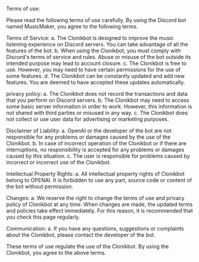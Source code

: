 Terms of use:

Please read the following terms of use carefully. By using the Discord bot named MusicMaker, you agree to the following terms.

Terms of Service:
a. The Clonikbot is designed to improve the music listening experience on Discord servers. You can take advantage of all the features of the bot.
b. When using the Clonikbot, you must comply with Discord's terms of service and rules. Abuse or misuse of the bot outside its intended purpose may lead to account closure.
c. The Clonikbot is free to use. However, you may need to have certain permissions for the use of some features.
d. The Clonikbot can be constantly updated and add new features. You are deemed to have accepted these updates automatically.

privacy policy:
a. The Clonikbot does not record the transactions and data that you perform on Discord servers.
b. The Clonikbot may need to access some basic server information in order to work. However, this information is not shared with third parties or misused in any way.
c. The Clonikbot does not collect or use user data for advertising or marketing purposes.

Disclaimer of Liability:
a. OpenAI or the developer of the bot are not responsible for any problems or damages caused by the use of the Clonikbot.
b. In case of incorrect operation of the Clonikbot or if there are interruptions, no responsibility is accepted for any problems or damages caused by this situation.
c. The user is responsible for problems caused by incorrect or incorrect use of the Clonikbot.

Intellectual Property Rights:
a. All intellectual property rights of Clonikbot belong to OPENAI. It is forbidden to use any part, source code or content of the bot without permission.

Changes:
a. We reserve the right to change the terms of use and privacy policy of Clonikbot at any time. When changes are made, the updated terms and policies take effect immediately. For this reason, it is recommended that you check this page regularly.

Communication:
a. If you have any questions, suggestions or complaints about the Clonikbot, please contact the developer of the bot.

These terms of use regulate the use of the Clonikbot. By using the Clonikbot, you agree to the above terms.
